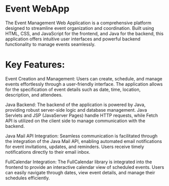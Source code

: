# Event WebApp
The Event Management Web Application is a comprehensive platform designed to streamline event organization and coordination. Built using HTML, CSS, and JavaScript for the frontend, and Java for the backend, this application offers intuitive user interfaces and powerful backend functionality to manage events seamlessly.

# Key Features:
Event Creation and Management: Users can create, schedule, and manage events effortlessly through a user-friendly interface. The application allows for the specification of event details such as date, time, location, description, and attendees.

Java Backend: The backend of the application is powered by Java, providing robust server-side logic and database management. Java Servlets and JSP (JavaServer Pages) handle HTTP requests, while Fetch API is utilized on the client side to manage communication with the backend.

Java Mail API Integration: Seamless communication is facilitated through the integration of the Java Mail API, enabling automated email notifications for event invitations, updates, and reminders. Users receive timely notifications directly to their email inbox.

FullCalendar Integration: The FullCalendar library is integrated into the frontend to provide an interactive calendar view of scheduled events. Users can easily navigate through dates, view event details, and manage their schedules efficiently.
